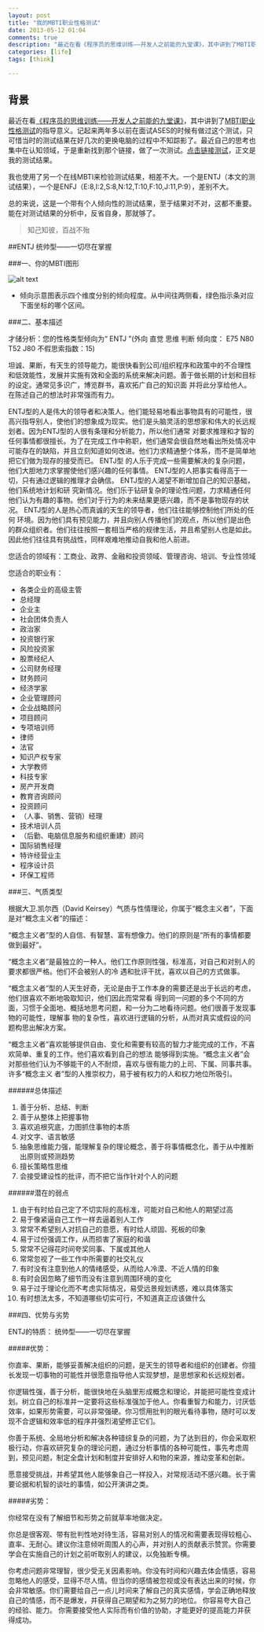 ```yaml
---
layout: post
title: "我的MBTI职业性格测试"
date: 2013-05-12 01:04
comments: true
description: "最近在看《程序员的思维训练——开发人之前能的九堂课》，其中讲到了MBTI职业性格测试的指导意义。记起来两年多以前在面试ASES的时候有做过这个测试，只可惜当时的测试结果在好几次的更换电脑的过程中不知踪影了。最近自己的思考也集中在认知领域，于是重新找到那个链接，做了一次测试。正文是我的测试结果。"
categories: [life]
tags: [think]

---
```


背景
---

最近在看[《程序员的思维训练——开发人之前能的九堂课》](http://book.douban.com/subject/5372651/)，其中讲到了[MBTI职业性格测试](http://wiki.mbalib.com/wiki/MBTI%E4%BA%BA%E6%A0%BC%E7%90%86%E8%AE%BA)的指导意义。记起来两年多以前在面试ASES的时候有做过这个测试，只可惜当时的测试结果在好几次的更换电脑的过程中不知踪影了。最近自己的思考也集中在认知领域，于是重新找到那个链接，做了一次测试。[点击链接测试](http://www.apesk.com/mbti/)，正文是我的测试结果。

我也使用了另一个在线MBTI来检验测试结果，相差不大。一个是ENTJ（本文的测试结果），一个是ENFJ（E:8,I:2,S:8,N:12,T:10,F:10,J:11,P:9），差别不大。

总的来说，这是一个带有个人倾向性的测试结果，至于结果对不对，这都不重要。能在对测试结果的分析中，反省自身，那就够了。

<!--more-->

> 知己知彼，百战不殆


##ENTJ 统帅型——一切尽在掌握


###一、你的MBTI图形

![alt text](http://dl.dropboxusercontent.com/u/64021093/Pics/D567480F-DB00-481E-9AEF-08EBFC61E0B1.png "Title")

   * 倾向示意图表示四个维度分别的倾向程度。从中间往两侧看，绿色指示条对应下面坐标的哪个区间。

###二、基本描述

才储分析：您的性格类型倾向为“ ENTJ ”(外向 直觉 思维 判断 倾向度： E75 N80 T52 J80  不假思索指数：15)

坦诚、果断，有天生的领导能力。能很快看到公司/组织程序和政策中的不合理性和低效能性，发展并实施有效和全面的系统来解决问题。善于做长期的计划和目标的设定。通常见多识广，博览群书，喜欢拓广自己的知识面 并将此分享给他人。在陈述自己的想法时非常强而有力。

ENTJ型的人是伟大的领导者和决策人。他们能轻易地看出事物具有的可能性，很高兴指导别人，使他们的想象成为现实。他们是头脑灵活的思想家和伟大的长远规划者。因为ENTJ型的人很有条理和分析能力，所以他们通常 对要求推理和才智的任何事情都很擅长。为了在完成工作中称职，他们通常会很自然地看出所处情况中可能存在的缺陷，并且立刻知道如何改进。他们力求精通整个体系，而不是简单地把它们做为现存的接受而已。 ENTJ型 的人乐于完成一些需要解决的复杂问题，他们大胆地力求掌握使他们感兴趣的任何事情。 ENTJ型的人把事实看得高于一切，只有通过逻辑的推理才会确信。 ENTJ型的人渴望不断增加自己的知识基础，他们系统地计划和研 究新情况。他们乐于钻研复杂的理论性问题，力求精通任何他们认为有趣的事物。他们对于行为的未来结果更感兴趣，而不是事物现存的状况。 ENTJ型的人是热心而真诚的天生的领导者，他们往往能够控制他们所处的任何 环境。因为他们具有预见能力，并且向别人传播他们的观点，所以他们是出色的群众组织者。他们往往按照一套相当严格的规律生活，并且希望别人也是如此。因此他们往往具有挑战性，同样艰难地推动自我和他人前进。

您适合的领域有：工商业、政界、金融和投资领域、管理咨询、培训、专业性领域

您适合的职业有：

* 各类企业的高级主管
* 总经理
* 企业主
* 社会团体负责人
* 政治家
* 投资银行家
* 风险投资家
* 股票经纪人
* 公司财务经理
* 财务顾问
* 经济学家
* 企业管理顾问
* 企业战略顾问
* 项目顾问
* 专项培训师
* 律师
* 法官
* 知识产权专家
* 大学教师
* 科技专家
* 房产开发商
* 教育咨询顾问
* 投资顾问
* （人事、销售、营销）经理
* 技术培训人员
* （后勤、电脑信息服务和组织重建）顾问
* 国际销售经理
* 特许经营业主
* 程序设计员 
* 环保工程师


###三、气质类型

根据大卫.凯尔西（David Keirsey）气质与性情理论，你属于“概念主义者”，下面是对“概念主义者”的描述：

“概念主义者”型的人自信、有智慧、富有想像力。他们的原则是“所有的事情都要做到最好”。

“概念主义者”是最独立的一种人。他们工作原则性强，标准高，对自己和对别人的要求都很严格。他们不会被别人的冷 遇和批评干扰，喜欢以自己的方式做事。

“概念主义者”型的人天生好奇，无论是由于工作本身的需要还是出于长远的考虑，他们很喜欢不断地吸取知识，他们因此而常常看 得到同一问题的多个不同的方面，习惯于全面地、概括地思考问题，和一分为二地看待问题。他们很善于发现事物的可能性，理解事 物的复杂性，喜欢进行逻辑的分析，从而对真实或假设的问题构思出解决方案。

“概念主义者”喜欢能够提供自由、变化和需要有较高的智力才能完成的工作，不喜欢简单、重复的工作。他们喜欢看到自己的想法 能够得到实施。“概念主义者”会对那些他们认为不够能干的人不耐烦，喜欢与很有能力的上司、下属、同事共事。许多“概念主义 者”型的人推崇权力，易于被有权力的人和权力地位所吸引。

######总体描述 

1. 善于分析、总结、判断
2. 善于从整体上把握事物
3. 喜欢追根究底，力图抓住事物的本质
4. 对文字、语言敏感
5. 抽象思维能力强，能理解复杂的理论概念，善于将事情概念化，善于从中推断出原则或预测趋势
6. 擅长策略性思维
7. 会接受建设性的批评，而不把它当作针对个人的问题

######潜在的弱点 

1. 由于有时给自己定了不切实际的高标准，可能对自己和他人的期望过高
2. 易于像紧逼自己工作一样去逼着别人工作
3. 常常不希望别人对抗自己的意愿，有时给人顽固、死板的印象
4. 易于过份强调工作，从而损害了家庭的和谐 
5. 常常不记得花时间夸奖同事、下属或其他人
6. 常常忽视了一些工作中所需要的社交礼仪
7. 有时没有注意到他人的情绪感受，从而给人冷漠、不近人情的印象
8. 有时会因忽略了细节而没有注意到周围环境的变化
9. 易于过于理论化而不考虑实际情况，易受远景规划诱惑，难以具体落实
10. 有时想法太多，不知道哪些切实可行，不知道真正应该做什么 



###四、优势与劣势


ENTJ的特质： 统帅型——一切尽在掌握

#####优势：

你直率、果断，能够妥善解决组织的问题，是天生的领导者和组织的创建者。你擅长发现一切事物的可能性并很愿意指导他人实现梦想，是思想家和长远规划者。

你逻辑性强，善于分析，能很快地在头脑里形成概念和理论，并能把可能性变成计划。树立自己的标准并一定要将这些标准强加于他人。你看重智力和能力，讨厌低效率，如果形势需要，可以非常强硬。你习惯用批判的眼光看待事物，随时可以发现不合逻辑和效率低的程序并强烈渴望修正它们。

你善于系统、全局地分析和解决各种错综复杂的问题，为了达到目的，你会采取积极行动，你喜欢研究复杂的理论问题，通过分析事情的各种可能性，事先考虑周到，预见问题，制定全盘计划和制度并安排好人和物的来源，推动变革和创新。

愿意接受挑战，并希望其他人能够象自己一样投入，对常规活动不感兴趣。长于需要论据和机智的谈吐的事情，如公开演讲之类。

#####劣势：

你经常在没有了解细节和形势之前就草率地做决定。

你总是很客观、带有批判性地对待生活，容易对别人的情况和需要表现得较粗心、直率、无耐心。建议你注意倾听周围人的心声，并对别人的贡献表示赞赏。你需要学会在实施自己的计划之前听取别人的建议，以免独断专横。

你考虑问题非常理智，很少受无关因素影响。你没有时间和兴趣去体会情感，容易忽略他人的感受，显得不尽人情。但当你的感情被忽视或没有表达出来的时候，你会非常敏感。你们需要给自己一点儿时间来了解自己的真实感情，学会正确地释放自己的情感，而不是爆发，并获得自己期望和为之努力的地位。
你容易夸大自己的经验、能力。 你需要接受他人实际而有价值的协助，才能更好的提高能力并获得成功。
